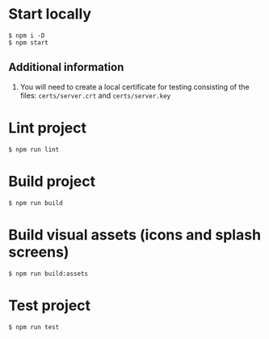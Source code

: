 # Start locally
```shell
$ npm i -D
$ npm start
```

## Additional information
1. You will need to create a local certificate for testing consisting of the files: `certs/server.crt` and `certs/server.key`

# Lint project
```shell
$ npm run lint
```

# Build project
```shell
$ npm run build
```

# Build visual assets (icons and splash screens)
```shell
$ npm run build:assets
```

# Test project
```shell
$ npm run test
```
